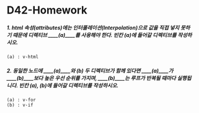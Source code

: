 # D42-Homework

##### 1.  html 속성(attributes)에는 인터폴레이션(Interpolation)으로 값을 직접 넣지 못하기 때문에 디렉티브 ____(a)____를 사용해야 한다. 빈칸 (a)에 들어갈 디렉티브를 작성하시오.

```
(a) : v-html
```



##### 2. 동일한 노드에 ____(a)____와 ____(b)____ 두 디렉티브가 함께 있다면 ____(a)____가 ____(b)____보다 높은 우선 순위를 가지며, ____(b)____는 루프가 반복될 때마다 실행됩니다. 빈칸 (a), (b)에 들어갈 디렉티브를 작성하시오.

```
(a) : v-for
(b) : v-if
```